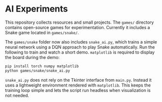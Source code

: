 # AI Experiments

This repository collects resources and small projects. The `games/` directory
contains open-source games for experimentation. Currently it includes a Snake
game located in `games/snake/`.

The `games/snake` folder now also includes `snake_ai.py`, which trains a
simple neural network using a DQN approach to play Snake automatically.
Run the following to train and watch a short demo. `matplotlib` is
required to display the board during the demo:

```bash
pip install torch numpy matplotlib
python games/snake/snake_ai.py
```


`snake_ai.py` does not rely on the Tkinter interface from `main.py`. Instead it
uses a lightweight environment rendered with `matplotlib`. This keeps the
training loop simple and lets the script run headless when visualization is not
needed.
